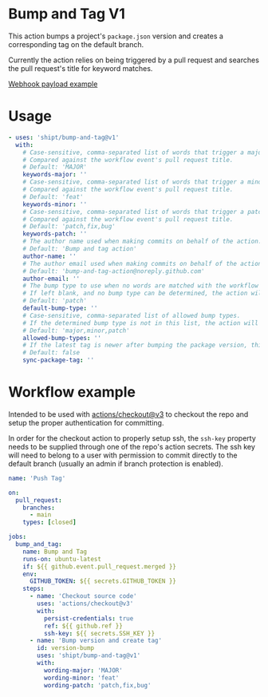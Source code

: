 # Bump and Tag V1

This action bumps a project's `package.json` version and creates a corresponding tag on the default branch.

Currently the action relies on being triggered by a pull request and searches the pull request's title for keyword matches.

[Webhook payload example](https://docs.github.com/en/developers/webhooks-and-events/webhooks/webhook-events-and-payloads#webhook-payload-example)

# Usage

<!-- start usage -->
```yaml
- uses: 'shipt/bump-and-tag@v1'
  with:
    # Case-sensitive, comma-separated list of words that trigger a major version bump.
    # Compared against the workflow event's pull request title.
    # Default: 'MAJOR'
    keywords-major: ''
    # Case-sensitive, comma-separated list of words that trigger a minor version bump.
    # Compared against the workflow event's pull request title.
    # Default: 'feat'
    keywords-minor: ''
    # Case-sensitive, comma-separated list of words that trigger a patch version bump.
    # Compared against the workflow event's pull request title.
    # Default: 'patch,fix,bug'
    keywords-patch: ''
    # The author name used when making commits on behalf of the action.
    # Default: 'Bump and tag action'
    author-name: ''
    # The author email used when making commits on behalf of the action.
    # Default: 'bump-and-tag-action@noreply.github.com'
    author-email: ''
    # The bump type to use when no words are matched with the workflow event's pull request title.
    # If left blank, and no bump type can be determined, the action will exit.
    # Default: 'patch'
    default-bump-type: ''
    # Case-sensitive, comma-separated list of allowed bump types.
    # If the determined bump type is not in this list, the action will exit.
    # Default: 'major,minor,patch'
    allowed-bump-types: ''
    # If the latest tag is newer after bumping the package version, this flag indicates whether to sync with the tag and perform the bump again.  Otherwise, the action will exit.
    # Default: false
    sync-package-tag: ''
```
<!-- end usage -->

# Workflow example

Intended to be used with [actions/checkout@v3](https://github.com/actions/checkout) to checkout the repo and setup the proper authentication for committing.

In order for the checkout action to properly setup ssh, the `ssh-key` property needs to be supplied through one of the repo's action secrets.  The ssh key will need to belong to a user with permission to commit directly to the default branch (usually an admin if branch protection is enabled).

<!-- start usage -->
```yaml
name: 'Push Tag'

on:
  pull_request:
    branches: 
      - main
    types: [closed]

jobs:
  bump_and_tag:
    name: Bump and Tag
    runs-on: ubuntu-latest
    if: ${{ github.event.pull_request.merged }}
    env: 
      GITHUB_TOKEN: ${{ secrets.GITHUB_TOKEN }}
    steps:
      - name: 'Checkout source code'
        uses: 'actions/checkout@v3'
        with:
          persist-credentials: true
          ref: ${{ github.ref }}
          ssh-key: ${{ secrets.SSH_KEY }}
      - name: 'Bump version and create tag'
        id: version-bump
        uses: 'shipt/bump-and-tag@v1'
        with:
          wording-major: 'MAJOR'
          wording-minor: 'feat'
          wording-patch: 'patch,fix,bug'
```
<!-- end usage -->